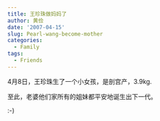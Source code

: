 ```yaml
---
title: 王珍珠做妈妈了
author: 黄俭
date: '2007-04-15'
slug: Pearl-wang-become-mother
categories:
  - Family
tags:
  - Friends
---
```

4月8日，王珍珠生了一个小女孩，是剖宫产，3.9kg.

至此，老婆他们家所有的姐妹都平安地诞生出下一代。

:-)


